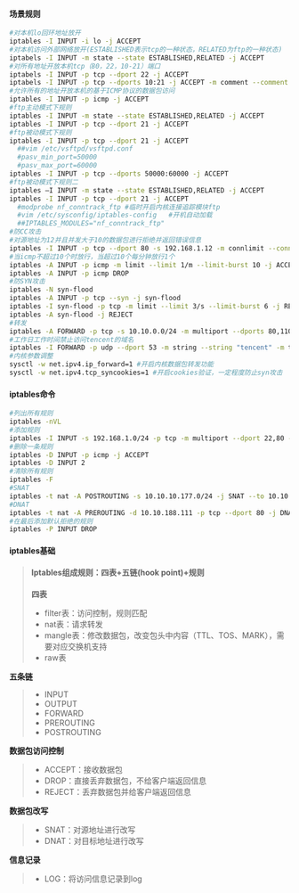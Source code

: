 #### 场景规则
```bash
#对本机lo回环地址放开
iptables -I INPUT -i lo -j ACCEPT
#对本机访问外部网络放开(ESTABLISHED表示tcp的一种状态，RELATED为ftp的一种状态)
iptabels -I INPUT -m state --state ESTABLISHED,RELATED -j ACCEPT
#对所有地址开放本机tcp（80，22，10-21）端口
iptabels -I INPUT -p tcp --dport 22 -j ACCEPT 
iptabels -I INPUT -p tcp --dports 10:21 -j ACCEPT -m comment --comment " 2015-09-24 by arvon"
#允许所有的地址开放本机的基于ICMP协议的数据包访问
iptables -I INPUT -p icmp -j ACCEPT
#ftp主动模式下规则
iptables -I INPUT -m state --state ESTABLISHED,RELATED -j ACCEPT
iptables -I INPUT -p tcp --dport 21 -j ACCEPT
#ftp被动模式下规则
iptables -I INPUT -p tcp --dport 21 -j ACCEPT
  ##vim /etc/vsftpd/vsftpd.conf
  #pasv_min_port=50000
  #pasv_max_port=60000
iptables -I INPUT -p tcp --dports 50000:60000 -j ACCEPT
#ftp被动模式下规则二
iptables —I INPUT -m state --state ESTABLISHED,RELATED -j ACCEPT
iptables -I INPUT -p tcp --dport 21 -j ACCEPT
  #modprobe nf_conntrack_ftp #临时开启内核连接追踪模块ftp
  #vim /etc/sysconfig/iptables-config	#开机自动加载
  ##IPTABLES_MODULES="nf_conntrack_ftp"
#防CC攻击
#对源地址为12并且并发大于10的数据包进行拒绝并返回错误信息
iptables -I INPUT -p tcp --dport 80 -s 192.168.1.12 -m connlimit --connlimit-above 10 -j REJECT
#当icmp不超过10个时放行，当超过10个每分钟放行1个
iptables -A INPUT -p icmp -m limit --limit 1/m --limit-burst 10 -j ACCEPT
iptables -A INPUT -p icmp DROP
#防SYN攻击
iptables -N syn-flood
iptables -A INPUT -p tcp --syn -j syn-flood
iptables -I syn-flood -p tcp -m limit --limit 3/s --limit-burst 6 -j RETURN
iptables -A syn-flood -j REJECT
#转发
iptables -A FORWARD -p tcp -s 10.10.0.0/24 -m multiport --dports 80,110,21 -j ACCEPT
#工作日工作时间禁止访问tencent的域名
iptables -I FORWARD -p udp --dport 53 -m string --string "tencent" -m time --timestart 8:00 --timestop 12:00 --days Mon,Tue,Wed,Thu,Fri,Sat -j DROP
#内核参数调整
sysctl -w net.ipv4.ip_forward=1 #开启内核数据包转发功能
sysctl -w net.ipv4.tcp_syncookies=1 #开启cookies验证，一定程度防止syn攻击
```
#### iptables命令
```bash
#列出所有规则
iptables -nVL
#添加规则
iptables -I INPUT -s 192.168.1.0/24 -p tcp -m multiport --dport 22,80 -j ACCEPT
#删除一条规则
iptables -D INPUT -p icmp -j ACCEPT
iptables -D INPUT 2
#清除所有规则
iptables -F 
#SNAT
iptables -t nat -A POSTROUTING -s 10.10.10.177.0/24 -j SNAT --to 10.10.188.111
#DNAT
iptables -t nat -A PREROUTING -d 10.10.188.111 -p tcp --dport 80 -j DNAT --to 10.10.177.222:80
#在最后添加默认拒绝的规则
iptables -P INPUT DROP
```
#### iptables基础
> #### Iptables组成规则：四表+五链(hook point)+规则
> **四表** 
> - filter表：访问控制，规则匹配
> - nat表：请求转发
> - mangle表：修改数据包，改变包头中内容（TTL、TOS、MARK），需要对应交换机支持
> - raw表
> 
**五条链** 
> - INPUT
> - OUTPUT
> - FORWARD
> - PREROUTING
> - POSTROUTING
> 
**数据包访问控制** 
> - ACCEPT：接收数据包
> - DROP：直接丢弃数据包，不给客户端返回信息
> - REJECT：丢弃数据包并给客户端返回信息
> 
**数据包改写** 
> - SNAT：对源地址进行改写
> - DNAT：对目标地址进行改写
> 
**信息记录** 
> - LOG：将访问信息记录到log

